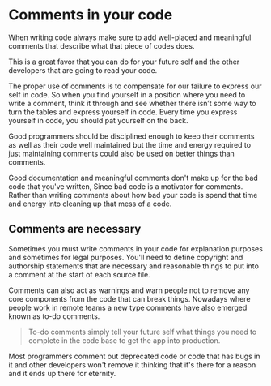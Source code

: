 # Comments in your code
When writing code always make sure to add well-placed and meaningful comments that describe what that piece of codes does. 

This is a great favor that you can do for your future self and the other developers that are going to read your code. 

The proper use of comments is to compensate for our failure to express our self in code. So when you find yourself in a position where you need to write a comment, think it through and see whether there isn’t some way to turn the tables and express yourself in code. Every time you express yourself in code, you should pat yourself on the back.

Good programmers should be disciplined enough to keep their comments as well as their code well maintained but the time and energy required to just maintaining comments could also be used on better things than comments.

Good documentation and meaningful comments don't make up for the bad code that you've written, Since bad code is a motivator for comments. Rather than writing comments about how bad your code is spend that time and energy into cleaning up that mess of a code.

## Comments are necessary
Sometimes you must write comments in your code for explanation purposes and sometimes for legal purposes. You'll need to define copyright and authorship statements that are necessary and reasonable things to put into a comment at the start of each source file.

Comments can also act as warnings and warn people not to remove any core components from the code that can break things. Nowadays where people work in remote teams a new type comments have also emerged known as to-do comments. 

> To-do comments simply tell your future self what things you need to complete in the code base to get the app into production.

Most programmers comment out deprecated code or code that has bugs in it and other developers won't remove it thinking that it's there for a reason and it ends up there for eternity.